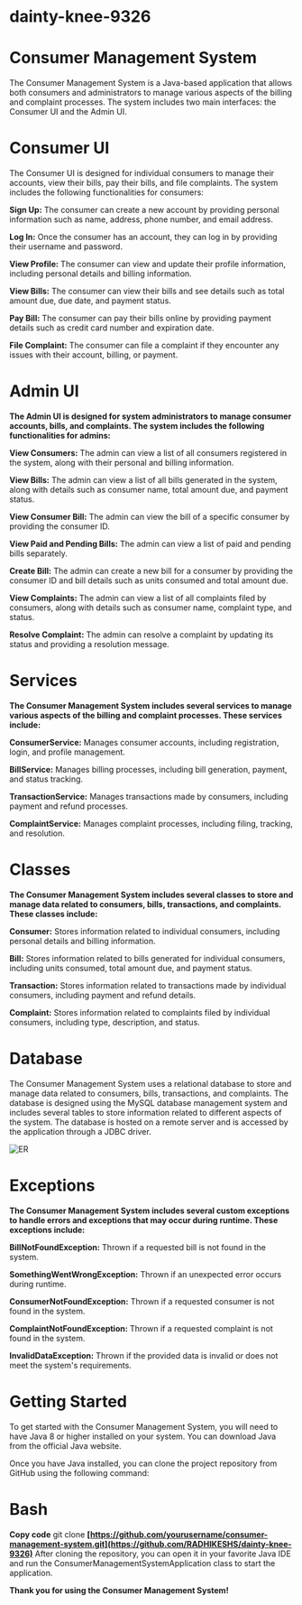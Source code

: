 # dainty-knee-9326

# Consumer Management System
The Consumer Management System is a Java-based application that allows both consumers and administrators to manage various aspects of the billing and complaint processes. The system includes two main interfaces: the Consumer UI and the Admin UI.

# Consumer UI
The Consumer UI is designed for individual consumers to manage their accounts, view their bills, pay their bills, and file complaints. The system includes the following functionalities for consumers:

**Sign Up:** The consumer can create a new account by providing personal information such as name, address, phone number, and email address.

**Log In:** Once the consumer has an account, they can log in by providing their username and password.

**View Profile:** The consumer can view and update their profile information, including personal details and billing information.

**View Bills:** The consumer can view their bills and see details such as total amount due, due date, and payment status.

**Pay Bill:** The consumer can pay their bills online by providing payment details such as credit card number and expiration date.

**File Complaint:** The consumer can file a complaint if they encounter any issues with their account, billing, or payment.

# Admin UI
**The Admin UI is designed for system administrators to manage consumer accounts, bills, and complaints. The system includes the following functionalities for admins:**

**View Consumers:** The admin can view a list of all consumers registered in the system, along with their personal and billing information.

**View Bills:** The admin can view a list of all bills generated in the system, along with details such as consumer name, total amount due, and payment status.

**View Consumer Bill:** The admin can view the bill of a specific consumer by providing the consumer ID.

**View Paid and Pending Bills:** The admin can view a list of paid and pending bills separately.

**Create Bill:** The admin can create a new bill for a consumer by providing the consumer ID and bill details such as units consumed and total amount due.

**View Complaints:** The admin can view a list of all complaints filed by consumers, along with details such as consumer name, complaint type, and status.

**Resolve Complaint:** The admin can resolve a complaint by updating its status and providing a resolution message.

# Services
**The Consumer Management System includes several services to manage various aspects of the billing and complaint processes. These services include:**

**ConsumerService:** Manages consumer accounts, including registration, login, and profile management.

**BillService:** Manages billing processes, including bill generation, payment, and status tracking.

**TransactionService:** Manages transactions made by consumers, including payment and refund processes.

**ComplaintService:** Manages complaint processes, including filing, tracking, and resolution.

# Classes
**The Consumer Management System includes several classes to store and manage data related to consumers, bills, transactions, and complaints. These classes include:**

**Consumer:** Stores information related to individual consumers, including personal details and billing information.

**Bill:** Stores information related to bills generated for individual consumers, including units consumed, total amount due, and payment status.

**Transaction:** Stores information related to transactions made by individual consumers, including payment and refund details.

**Complaint:** Stores information related to complaints filed by individual consumers, including type, description, and status.

# Database 
The Consumer Management System uses a relational database to store and manage data related to consumers, bills, transactions, and complaints.
The database is designed using the MySQL database management system and includes several tables to store information related to different aspects of the system.
The database is hosted on a remote server and is accessed by the application through a JDBC driver.

![ER](https://github.com/RADHIKESHS/dainty-knee-9326/assets/116291105/a8eba950-b3c4-456e-96db-b2fbd3421c64)

# Exceptions
**The Consumer Management System includes several custom exceptions to handle errors and exceptions that may occur during runtime. These exceptions include:**

**BillNotFoundException:** Thrown if a requested bill is not found in the system.

**SomethingWentWrongException:** Thrown if an unexpected error occurs during runtime.

**ConsumerNotFoundException:** Thrown if a requested consumer is not found in the system.

**ComplaintNotFoundException:** Thrown if a requested complaint is not found in the system.

**InvalidDataException:** Thrown if the provided data is invalid or does not meet the system's requirements.

# Getting Started
To get started with the Consumer Management System, you will need to have Java 8 or higher installed on your system. You can download Java from the official Java website.

Once you have Java installed, you can clone the project repository from GitHub using the following command:

# Bash
**Copy code**
git clone **[https://github.com/yourusername/consumer-management-system.git](https://github.com/RADHIKESHS/dainty-knee-9326)**
After cloning the repository, you can open it in your favorite Java IDE and run the ConsumerManagementSystemApplication class to start the application.


**Thank you for using the Consumer Management System!**

